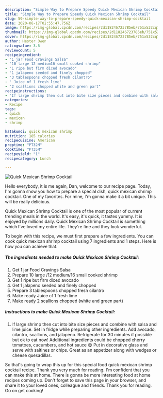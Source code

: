 ```yaml
---
description: "Simple Way to Prepare Speedy Quick Mexican Shrimp Cocktail"
title: "Simple Way to Prepare Speedy Quick Mexican Shrimp Cocktail"
slug: 59-simple-way-to-prepare-speedy-quick-mexican-shrimp-cocktail
date: 2020-06-17T02:55:47.756Z
image: https://img-global.cpcdn.com/recipes/2d118246723785eb/751x532cq70/quick-mexican-shrimp-cocktail-recipe-main-photo.jpg
thumbnail: https://img-global.cpcdn.com/recipes/2d118246723785eb/751x532cq70/quick-mexican-shrimp-cocktail-recipe-main-photo.jpg
cover: https://img-global.cpcdn.com/recipes/2d118246723785eb/751x532cq70/quick-mexican-shrimp-cocktail-recipe-main-photo.jpg
author: Hester Owen
ratingvalue: 3.6
reviewcount: 5
recipeingredient:
- "1 jar Food Cravings Salsa"
- "10 large 12 medium16 small cooked shrimp"
- "1 ripe but firm diced avocado"
- "1 jalapeno seeded and finely chopped"
- "3 tablespoons chopped fresh cilantro"
- " Juice of 1 fresh lime"
- "2 scallions chopped white and green part"
recipeinstructions:
- "If large shrimp then cut into bite size pieces and combine with salsa and lime juice. Set in fridge while preparing other ingredients. Add avocado, cilantro, scallions, and jalapeno. Refrigerate for 30 minutes if possible but ok to eat now! Additional ingredients could be chopped cherry tomatoes, cucumbers, and hot sauce 😋 Put in decorative glass and serve with saltines or chips. Great as an appetizer along with wedges or cheese quesadillas."
categories:
- Recipe
tags:
- quick
- mexican
- shrimp

katakunci: quick mexican shrimp 
nutrition: 185 calories
recipecuisine: American
preptime: "PT32M"
cooktime: "PT35M"
recipeyield: "1"
recipecategory: Lunch

---
```



![Quick Mexican Shrimp Cocktail](https://img-global.cpcdn.com/recipes/2d118246723785eb/751x532cq70/quick-mexican-shrimp-cocktail-recipe-main-photo.jpg)

Hello everybody, it is me again, Dan, welcome to our recipe page. Today, I'm gonna show you how to prepare a special dish, quick mexican shrimp cocktail. One of my favorites. For mine, I'm gonna make it a bit unique. This will be really delicious.

Quick Mexican Shrimp Cocktail is one of the most popular of current trending meals in the world. It's easy, it's quick, it tastes yummy. It is enjoyed by millions daily. Quick Mexican Shrimp Cocktail is something which I've loved my entire life. They're fine and they look wonderful.




To begin with this recipe, we must first prepare a few ingredients. You can cook quick mexican shrimp cocktail using 7 ingredients and 1 steps. Here is how you can achieve that.

<!--inarticleads1-->

##### The ingredients needed to make Quick Mexican Shrimp Cocktail:

1. Get 1 jar Food Cravings Salsa
1. Prepare 10 large /12 medium/16 small cooked shrimp
1. Get 1 ripe but firm diced avocado
1. Get 1 jalapeno seeded and finely chopped
1. Prepare 3 tablespoons chopped fresh cilantro
1. Make ready  Juice of 1 fresh lime
1. Make ready 2 scallions chopped (white and green part)




<!--inarticleads2-->

##### Instructions to make Quick Mexican Shrimp Cocktail:

1. If large shrimp then cut into bite size pieces and combine with salsa and lime juice. Set in fridge while preparing other ingredients. Add avocado, cilantro, scallions, and jalapeno. Refrigerate for 30 minutes if possible but ok to eat now! Additional ingredients could be chopped cherry tomatoes, cucumbers, and hot sauce 😋 Put in decorative glass and serve with saltines or chips. Great as an appetizer along with wedges or cheese quesadillas.




So that's going to wrap this up for this special food quick mexican shrimp cocktail recipe. Thank you very much for reading. I'm confident that you can make this at home. There is gonna be more interesting food at home recipes coming up. Don't forget to save this page in your browser, and share it to your loved ones, colleague and friends. Thank you for reading. Go on get cooking!
